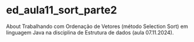 # ed_aula11_sort_parte2
About Trabalhando com Ordenação de Vetores (método Selection Sort) em linguagem Java na disciplina de Estrutura de dados (aula 07.11.2024).
